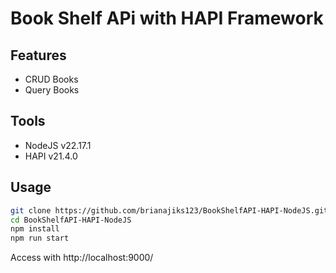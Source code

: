 # Book Shelf APi with HAPI Framework

## Features

- CRUD Books
- Query Books

## Tools

- NodeJS v22.17.1
- HAPI v21.4.0

## Usage

```bash
git clone https://github.com/brianajiks123/BookShelfAPI-HAPI-NodeJS.git
cd BookShelfAPI-HAPI-NodeJS
npm install
npm run start
```

Access with http://localhost:9000/
